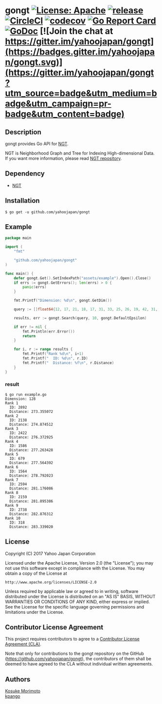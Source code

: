 # gongt [![License: Apache](https://img.shields.io/badge/License-Apache%202.0-blue.svg)](https://opensource.org/licenses/Apache-2.0) [![release](https://img.shields.io/github/release/yahoojapan/gongt.svg)](https://github.com/yahoojapan/gongt/releases/latest) [![CircleCI](https://circleci.com/gh/yahoojapan/gongt.svg?style=shield)](https://circleci.com/gh/yahoojapan/gongt) [![codecov](https://codecov.io/gh/yahoojapan/gongt/branch/master/graph/badge.svg)](https://codecov.io/gh/yahoojapan/gongt) [![Go Report Card](https://goreportcard.com/badge/github.com/yahoojapan/gongt)](https://goreportcard.com/report/github.com/yahoojapan/gongt) [![GoDoc](http://godoc.org/github.com/yahoojapan/gongt?status.svg)](http://godoc.org/github.com/yahoojapan/gongt) [![Join the chat at https://gitter.im/yahoojapan/gongt](https://badges.gitter.im/yahoojapan/gongt.svg)](https://gitter.im/yahoojapan/gongt?utm_source=badge&utm_medium=badge&utm_campaign=pr-badge&utm_content=badge)

## Description
gongt provides Go API for [NGT](https://github.com/yahoojapan/NGT).

NGT is Neighborhood Graph and Tree for Indexing High-dimensional Data. If you want more information, please read [NGT repository](https://github.com/yahoojapan/NGT).

## Dependency
- [NGT](https://github.com/yahoojapan/NGT)

## Installation
```
$ go get -u github.com/yahoojapan/gongt
```

## Example
```go
package main

import (
	"fmt"

	"github.com/yahoojapan/gongt"
)

func main() {
	defer gongt.Get().SetIndexPath("assets/example").Open().Close()
	if errs := gongt.GetErrors(); len(errs) > 0 {
		panic(errs)
	}

	fmt.Printf("Dimension: %d\n", gongt.GetDim())

	query := []float64{12, 17, 21, 18, 17, 31, 33, 25, 26, 19, 42, 31, 25, 26, 49, 30, 19, 23, 29, 29, 22, 19, 28, 27, 28, 19, 13, 12, 25, 21, 25, 21, 35, 12, 44, 36, 19, 49, 104, 33, 29, 77, 43, 36, 28, 44, 90, 46, 52, 37, 65, 42, 33, 40, 104, 103, 44, 26, 50, 43, 18, 20, 48, 68, 28, 16, 104, 27, 6, 36, 98, 327, 53, 81, 40, 36, 61, 104, 44, 27, 42, 84, 55, 54, 49, 53, 28, 27, 103, 42, 27, 28, 24, 53, 60, 66, 7, 42, 14, 6, 32, 69, 15, 3, 4, 79, 27, 7, 30, 82, 26, 3, 15, 27, 18, 6, 19, 52, 21, 16, 104, 72, 30, 40, 22, 36, 19, 22}

	results, err := gongt.Search(query, 10, gongt.DefaultEpsilon)

	if err != nil {
		fmt.Println(err.Error())
		return
	}

	for i, r := range results {
		fmt.Printf("Rank %d\n", i+1)
		fmt.Printf("  ID: %d\n", r.ID)
		fmt.Printf("  Distance: %f\n", r.Distance)
	}
}
```
### result
```
$ go run example.go
Dimension: 128
Rank 1
  ID: 2892
  Distance: 273.355072
Rank 2
  ID: 2138
  Distance: 274.874512
Rank 3
  ID: 2422
  Distance: 276.372925
Rank 4
  ID: 1586
  Distance: 277.263428
Rank 5
  ID: 679
  Distance: 277.564392
Rank 6
  ID: 1564
  Distance: 278.792023
Rank 7
  ID: 2594
  Distance: 281.176086
Rank 8
  ID: 2159
  Distance: 281.895386
Rank 9
  ID: 2738
  Distance: 282.876312
Rank 10
  ID: 318
  Distance: 283.339020
```

License
-------

Copyright (C) 2017 Yahoo Japan Corporation

Licensed under the Apache License, Version 2.0 (the "License");
you may not use this software except in compliance with the License.
You may obtain a copy of the License at

    http://www.apache.org/licenses/LICENSE-2.0

Unless required by applicable law or agreed to in writing, software
distributed under the License is distributed on an "AS IS" BASIS,
WITHOUT WARRANTIES OR CONDITIONS OF ANY KIND, either express or implied.
See the License for the specific language governing permissions and
limitations under the License.

Contributor License Agreement
-----------------------------

This project requires contributors to agree to a [Contributor License Agreement (CLA)](https://gist.github.com/ydnjp/3095832f100d5c3d2592).

Note that only for contributions to the gongt repository on the GitHub (https://github.com/yahoojapan/gongt), the contributors of them shall be deemed to have agreed to the CLA without individual written agreements.

Authors
-------

[Kosuke Morimoto](https://github.com/kou-m)  
[kpango](https://github.com/kpango)

